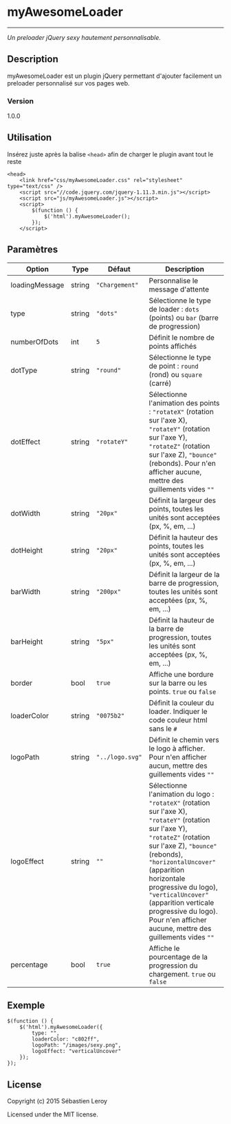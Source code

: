 # myAwesomeLoader
---

[1]: <https://github.com/geekNmetal/myawesomeloader>

_Un preloader jQuery sexy hautement personnalisable._

## Description

myAwesomeLoader est un plugin jQuery permettant d'ajouter facilement un preloader personnalisé sur vos pages web.

### Version
1.0.0

## Utilisation

Insérez juste après la balise `<head>` afin de charger le plugin avant tout le reste

	<head>
	    <link href="css/myAwesomeLoader.css" rel="stylesheet" type="text/css" />
	    <script src="//code.jquery.com/jquery-1.11.3.min.js"></script>
	    <script src="js/myAwesomeLoader.js"></script>
	    <script>
	    	$(function () {
	        	$('html').myAwesomeLoader();
			});
		</script>

## Paramètres

| Option | Type | Défaut | Description |
|--------|------|--------|-------------|
| loadingMessage | string | `"Chargement"` | Personnalise le message d'attente
| type | string | `"dots"` |  Sélectionne le type de loader : `dots` (points) ou `bar` (barre de progression) |
| numberOfDots | int | `5` | Définit le nombre de points affichés |
| dotType | string | `"round"` | Sélectionne le type de point : `round` (rond) ou `square` (carré) |
| dotEffect | string | `"rotateY"` | Sélectionne l'animation des points : `"rotateX"` (rotation sur l'axe X), `"rotateY"` (rotation sur l'axe Y), `"rotateZ"` (rotation sur l'axe Z), `"bounce"` (rebonds). Pour n'en afficher aucune, mettre des guillements vides `""` |
| dotWidth | string | `"20px"` | Définit la largeur des points, toutes les unités sont acceptées (px, %, em, ...) |
| dotHeight | string | `"20px"` | Définit la hauteur des points, toutes les unités sont acceptées (px, %, em, ...) |
| barWidth | string | `"200px"` | Définit la largeur de la barre de progression, toutes les unités sont acceptées (px, %, em, ...) |
| barHeight | string | `"5px"` | Définit la hauteur de la barre de progression, toutes les unités sont acceptées (px, %, em, ...) |
| border | bool | `true` | Affiche une bordure sur la barre ou les points. `true` ou `false` |
| loaderColor | string | `"0075b2"` | Définit la couleur du loader. Indiquer le code couleur html sans le `#`|
| logoPath | string | `"../logo.svg"` | Définit le chemin vers le logo à afficher. Pour n'en afficher aucun, mettre des guillements vides `""` |
| logoEffect | string | `""` | Sélectionne l'animation du logo : `"rotateX"` (rotation sur l'axe X), `"rotateY"` (rotation sur l'axe Y), `"rotateZ"` (rotation sur l'axe Z), `"bounce"` (rebonds), `"horizontalUncover"` (apparition horizontale progressive du logo), `"verticalUncover"` (apparition verticale progressive du logo). Pour n'en afficher aucune, mettre des guillements vides `""` |
| percentage | bool | `true` | Affiche le pourcentage de la progression du chargement. `true` ou `false` |

## Exemple

	$(function () {
		$('html').myAwesomeLoader({
			type: "",
			loaderColor: "c802ff",
			logoPath: "/images/sexy.png",
			logoEffect: "verticalUncover"
		});
	});

## License

Copyright (c) 2015 Sébastien Leroy

Licensed under the MIT license.